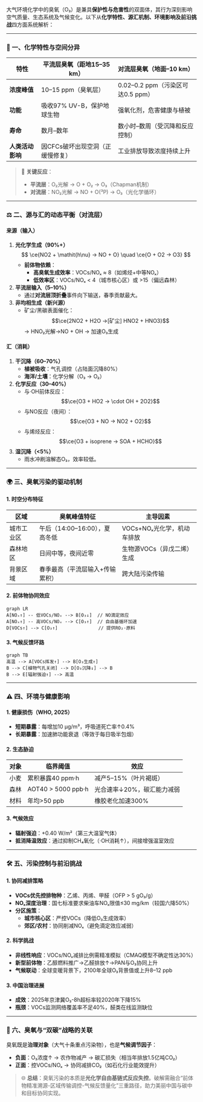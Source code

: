 大气环境化学中的臭氧（O₃）是兼具**保护性与危害性**的双面体，其行为深刻影响空气质量、生态系统及气候变化。以下从**化学特性、源汇机制、环境影响及前沿挑战**四方面系统解析：

---

### 🧪 一、化学特性与空间分异

| **特性**     | **平流层臭氧（距地15–35 km）** | **对流层臭氧（地面–10 km）**        |
| ---------- | --------------------- | -------------------------- |
| **浓度峰值**   | 10–15 ppm（臭氧层）        | 0.02–0.2 ppm（污染区可达0.5 ppm） |
| **功能**     | 吸收97% UV-B，保护地球生物     | 强氧化剂，危害健康与植被               |
| **寿命**     | 数月–数年                 | 数小时–数周（受沉降和反应控制）           |
| **人类活动影响** | 因CFCs破坏出现空洞（正缓慢修复）    | 工业排放导致浓度持续上升               |

> 🔬 **关键反应**：  
> 
> - **平流层**：O₂光解 → O + O₂ → O₃（Chapman机制）  
> - **对流层**：NO₂光解 → NO + O(³P) → O₃（光化学循环）

---

### ⚖️ 二、源与汇的动态平衡（对流层）

#### **来源（输入）**

1. **光化学生成（90%+）**  
   $$ \ce{NO2 + \mathit{h\nu} -> NO + O} \quad \ce{O + O2 -> O3} $$  
   - **前体物依赖**：  
     - **高臭氧生成效率**：VOCs/NOₓ ≈ 8（如烯烃+中等NOₓ）  
     - **低效率区**：VOCs/NOₓ < 4（城市核心区）或 >15（偏远森林）  
2. **平流层输入（5–10%）**  
   - 通过**对流层顶折叠**事件向下输送，春季贡献最大。  
3. **非均相生成（新兴源）**  
   - 矿尘/黑碳表面催化：$$\ce{2NO2 + H2O ->[矿尘] HNO2 + HNO3}$$ → HNO₂光解→NO + OH → 加速O₃生成  

#### **汇（消耗）**

1. **干沉降（60–70%）**  
   - **植被吸收**：气孔调控（占陆面沉降80%）  
   - **海洋/土壤**：化学分解（O₃ → O₂）  
2. **化学反应（30–40%）**  
   - 与·OH前体反应：$$\ce{O3 + HO2 -> \cdot OH + 2O2}$$  
   - 与NO反应（夜间）：$$\ce{O3 + NO -> NO2 + O2}$$  
   - 与烯烃反应：$$\ce{O3 + isoprene -> SOA + HCHO}$$  
3. **湿沉降（<5%）**  
   - 雨水冲刷溶解态O₃，效率较低。  

---

### 🌍 三、臭氧污染的驱动机制

#### **1. 时空分布特征**

| **区域** | **臭氧峰值特征**           | **主导因素**          |
| ------ | -------------------- | ----------------- |
| 城市工业区  | 午后（14:00–16:00），夏高冬低 | VOCs+NOₓ光化学，机动车排放 |
| 森林地区   | 日间中等，夜间近零            | 生物源VOCs（异戊二烯）生成   |
| 背景区域   | 春季最高（平流层输入+传输累积）     | 跨大陆污染传输           |

#### **2. 前体物协同效应**

```mermaid
graph LR
A[NOₓ↑] -- 低VOCs/NOₓ --> B[O₃↓]  // NO滴定效应
A[NOₓ↑] -- 高VOCs/NOₓ --> C[O₃↑]  // 自由基循环加速
D[VOCs↑] --> C[O₃↑]               // 提供RO₂·原料
```

#### **3. 气候反馈环路**

```mermaid
graph TB
高温 --> A[VOCs挥发↑] --> B[O₃生成↑]
B --> C[植物气孔关闭] --> D[O₃沉降↓] --> B
B --> E[辐射强迫↑] --> 高温
```

---

### ⚠️ 四、环境与健康影响

#### **1. 健康损伤（WHO, 2025）**

- **短期暴露**：每增加10 μg/m³，呼吸道死亡率↑0.4%  
- **长期暴露**：加速肺功能衰退（等效于每日吸半包烟）  

#### **2. 生态胁迫**

| **对象** | **临界阈值**           | **效应**          |
| ------ | ------------------ | --------------- |
| 小麦     | 累积暴露40 ppm·h       | 减产5–15%（叶片褐斑）   |
| 森林     | AOT40 > 5000 ppb·h | 光合速率↓20%，碳汇能力减弱 |
| 材料     | 年均>50 ppb          | 橡胶老化加速300%      |

#### **3. 气候效应**

- **辐射强迫**：+0.40 W/m²（第三大温室气体）  
- **抵消降温效应**：通过抑制CH₄氧化（·OH消耗↑），间接增强温室效应  

---

### 🛠️ 五、污染控制与前沿挑战

#### **1. 协同减排策略**

- **VOCs优先控排物种**：乙烯、丙烯、甲醛（OFP > 5 gO₃/g）  
- **NOₓ深度治理**：国七标准要求柴油车NOₓ限值≤30 mg/km（较国六降50%）  
- **分区施策**：  
  - **城市核心区**：严控VOCs（降低O₃生成效率）  
  - **郊区/农村**：协同削减NOₓ（避免滴定效应减弱）  

#### **2. 科学挑战**

- **非线性响应**：VOCs/NOₓ减排比例需精准模拟（CMAQ模型不确定性达30%）  
- **新型前体物**：乙醇燃料推广→乙醛排放↑→PAN与O₃协同上升  
- **气候联动**：全球变暖背景下，2100年全球O₃背景值或上升8–12 ppb  

#### **3. 中国治理进展**

- **成效**：2025年京津冀O₃-8h超标率较2020年下降15%  
- **瓶颈**：VOCs监测网络覆盖率不足40%，醛类在线监测缺位  

---

### 💎 六、臭氧与“双碳”战略的关联

臭氧既是**治理对象**（大气十条重点污染物），也是**气候调节因子**：  

- **负面**：O₃浓度↑ → 农作物减产 → 碳汇损失（相当年排放1.5亿吨CO₂）  
- **正面**：控VOCs/NOₓ → 协同减排CO₂（如石化行业能效提升）  

> 🌐 **总结**：臭氧污染的本质是**光化学自由基链式反应失控**。破解需融合“前体物精准溯源-区域传输调控-气候反馈量化”三重路径，助力美丽中国与碳中和目标协同实现。